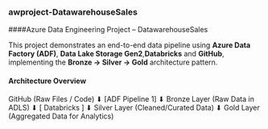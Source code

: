 ### awproject-DatawarehouseSales

####Azure Data Engineering Project – DatawarehouseSales

This project demonstrates an end-to-end data pipeline using **Azure Data Factory (ADF)**, **Data Lake Storage Gen2**,**Databricks** and **GitHub**, implementing the **Bronze → Silver → Gold** architecture pattern.
#### Architecture Overview

GitHub (Raw Files / Code)
        ⬇
    [ADF Pipeline 1]
        ⬇
Bronze Layer (Raw Data in ADLS)
        ⬇
    [ Databricks ]
        ⬇
Silver Layer (Cleaned/Curated Data)
        ⬇
Gold Layer (Aggregated Data for Analytics)
        
